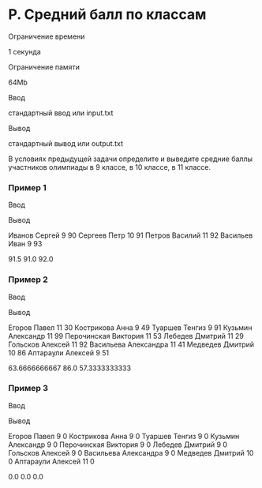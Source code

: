 P. Средний балл по классам
==========================

Ограничение времени

1 секунда

Ограничение памяти

64Mb

Ввод

стандартный ввод или input.txt

Вывод

стандартный вывод или output.txt

В условиях предыдущей задачи определите и выведите средние баллы участников олимпиады в 9 классе, в 10 классе, в 11 классе.

### Пример 1

Ввод

Вывод

Иванов Сергей 9 90
Сергеев Петр 10 91
Петров Василий 11 92
Васильев Иван 9 93

91.5 91.0 92.0

### Пример 2

Ввод

Вывод

Егоров Павел 11 30
Кострикова Анна 9 49
Туаршев Тенгиз 9 91
Кузьмин Александр 11 99
Перочинская Виктория 11 53
Лебедев Дмитрий 11 29
Гольсков Алексей 11 92
Васильева Александра 11 41
Медведев Дмитрий 10 86
Аптараули Алексей 9 51

63.6666666667 86.0 57.3333333333

### Пример 3

Ввод

Вывод

Егоров Павел 9 0
Кострикова Анна 9 0
Туаршев Тенгиз 9 0
Кузьмин Александр 9 0
Перочинская Виктория 9 0
Лебедев Дмитрий 9 0
Гольсков Алексей 9 0
Васильева Александра 9 0
Медведев Дмитрий 10 0
Аптараули Алексей 11 0

0.0 0.0 0.0